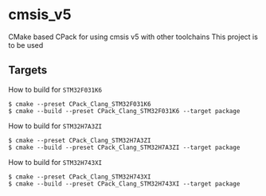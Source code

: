 # cmsis_v5
CMake based CPack for using cmsis v5 with other toolchains
This project is to be used
## Targets
How to build for `STM32F031K6`
```
$ cmake --preset CPack_Clang_STM32F031K6
$ cmake --build --preset CPack_Clang_STM32F031K6 --target package
```
How to build for `STM32H7A3ZI`
```
$ cmake --preset CPack_Clang_STM32H7A3ZI
$ cmake --build --preset CPack_Clang_STM32H7A3ZI --target package
```
How to build for `STM32H743XI`
```
$ cmake --preset CPack_Clang_STM32H743XI
$ cmake --build --preset CPack_Clang_STM32H743XI --target package
```
